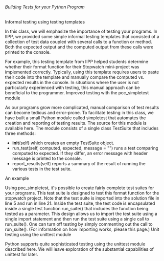 ###### Building Tests for your Python Program

Informal testing using testing templates

In this class, we will emphasize the importance of testing your programs. In IIPP, we provided some simple informal testing templates that consisted of a collection of test data coupled with several calls to a function or method. Both the expected output and the computed output from these calls were printed to the console.

For example, this testing template from IIPP helped students determine whether their format function for their Stopwatch mini-project was implemented correctly. Typically, using this template requires users to paste their code into the template and manually compare the computed vs. expected results in the console. In situations where the user is not particularly experienced with testing, this manual approach can be beneficial to the programmer.
Improved testing with the poc_simpletest module

As our programs grow more complicated, manual comparison of test results can become tedious and error-prone. To facilitate testing in this class, we have built a small Python module called simpletest that automates the creation and reporting of testing results. The source for this module is available here. The module consists of a single class TestSuite that includes three methods:

   * __init__(self) which creates an empty TestSuite object.
   * run_test(self, computed, expected, message = "") runs a test comparing computed to expected. If they differ, an error message with header message is printed to the console.
   * report_results(self) reports a summary of the result of running the various tests in the test suite.

An example

Using poc_simpletest, it's possible to create fairly complete test suites for your programs. This test suite is designed to test this format function for the stopwatch project. Note that the test suite is imported into the solution file in line 5 and run in line 21. Inside the test suite, the test code is encapsulated inside a single test function run_suite() that includes the function being tested as a parameter. This design allows us to import the test suite using a single import statement and then run the test suite using a single call to run_suite(). One can turn off testing by simply commenting out the call to run_suite(). (For information on how importing works, please this page.)
Unit testing using the unittest module

Python supports quite sophisticated testing using the unittest module described here. We will leave exploration of the substantial capabilities of unittest for later.
